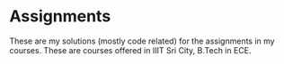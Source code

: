 # Assignments

These are my solutions (mostly code related) for the assignments in my courses.
These are courses offered in IIIT Sri City, B.Tech in ECE.
